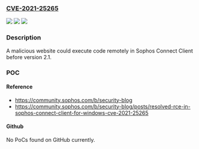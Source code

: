 ### [CVE-2021-25265](https://cve.mitre.org/cgi-bin/cvename.cgi?name=CVE-2021-25265)
![](https://img.shields.io/static/v1?label=Product&message=Sophos%20Connect%20Client&color=blue)
![](https://img.shields.io/static/v1?label=Version&message=%3C%3D%202.0%20&color=brighgreen)
![](https://img.shields.io/static/v1?label=Vulnerability&message=n%2Fa&color=brighgreen)

### Description

A malicious website could execute code remotely in Sophos Connect Client before version 2.1.

### POC

#### Reference
- https://community.sophos.com/b/security-blog
- https://community.sophos.com/b/security-blog/posts/resolved-rce-in-sophos-connect-client-for-windows-cve-2021-25265

#### Github
No PoCs found on GitHub currently.


